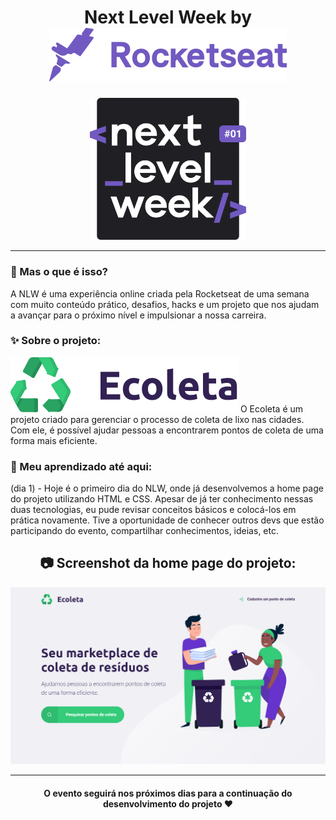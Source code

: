 <h1 align="center">
    Next Level Week by <img src="img/rocketseat.svg">
    </h1>
  
  <p align="center">
  <img width="250" src="img/logo-nlw.svg">
</p>

_________

### 🤔 Mas o que é isso? 
A NLW é uma experiência online criada pela Rocketseat de uma semana com muito conteúdo prático, desafios, hacks e um projeto que nos ajudam a avançar para o próximo nível e impulsionar a nossa carreira.
  
### ✨ Sobre o projeto:
<img src="img/logo.svg">
O Ecoleta é um projeto criado para gerenciar o processo de coleta de lixo nas cidades. Com ele, é possível ajudar pessoas a encontrarem pontos de coleta de uma forma mais eficiente.
  
### 👀 Meu aprendizado até aqui:
(dia 1) - Hoje é o primeiro dia do NLW, onde já desenvolvemos a home page do projeto utilizando HTML e CSS. Apesar de já ter conhecimento nessas duas tecnologias, eu pude revisar conceitos básicos e colocá-los em prática novamente. Tive a oportunidade de conhecer outros devs que estão participando do evento, compartilhar conhecimentos, ideias, etc.
 
<h2 align="center"> 📷 Screenshot da home page do projeto: </h2>
<p align="center">
<img width="600" src="img/1.png">
</p>

_________
<h4 align="center"> O evento seguirá nos próximos dias para a continuação do desenvolvimento do projeto ❤ </h4>
